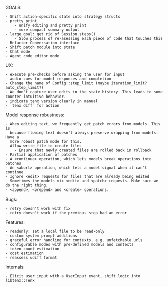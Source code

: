 GOALS:

    - Shift action-specific state into strategy structs
    - pretty print
        - unify editing and pretty print
        - more compact summary output
    - large goal: get rid of Session.steps()
        - Slow process of re-asessing each piece of code that touches this
    - Refactor Conversation interface 
    - Shift patch module into state
    - Chat mode
    - Agent code editor mode


UX:

    - execute pre-checks before asking the user for input
    - audio cues for model responses and completion
    - Change the name of Config::step_limit (maybe iteration_limit? auto_step_limit?)
    - We don't capture user edits in the state history. This leads to some counter-intuitive behavior.
    - indicate tenx version clearly in manual
    - `tenx diff` for action

    
Model response robustness:
    
    - When editing text, we frequently get patch errors from models. This is
      because flowing text doesn't always preserve wrapping from models. Have a
      more robust patch mode for this.
    - Allow write_file to create files
        - Ensure that newly created files are rolled back in rollback
    - Partial application of patches
    - A <continue> operation, which lets models break operations into batches
    - An <abort> operation, which lets a model signal when it can't continue
    - Ignore <edit> requests for files that are already being edited
    - Sometimes the models mix <edit> and <patch> requests. Make sure we do the right thing.
    - <append>, <prepend> and <create> operations.

Bugs:
    
    - retry doesn't work with fix
    - retry doesn't work if the previous step had an error

Features:
    
    - readonly: set a local file to be read-only
    - custom system prompt additions
    - graceful error handling for contexts, e.g. unfetchable urls
    - configurable modes with pre-defined models and contexts
    - token count estimation
    - cost estimation
    - reassess udiff format

Internals:

    - Elicit user input with a UserInput event, shift logic into libtenx::Tenx
